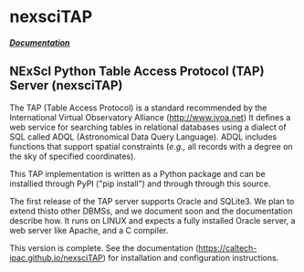 # nexsciTAP

##### [Documentation](https://caltech-ipac.github.io/nexsciTAP)

## NExScI Python Table Access Protocol (TAP) Server (nexsciTAP)

The TAP (Table Access Protocol) is a standard recommended by the International Virtual Observatory Alliance (http://www.ivoa.net) It defines a web service for searching tables in relational databases using a dialect of SQL called ADQL (Astronomical Data Query Language).  ADQL includes functions that support spatial constraints (<i>e.g.,</i> all records with a degree on the sky of specified coordinates). 

This TAP implementation is written as a Python package and can be installied through PyPI ("pip install") and through through this source.  

The first release of the TAP server supports Oracle and SQLite3.  We plan to extend thisto other DBMSs, and we document  soon and the documentation describe how.  It runs on LINUX and expects a fully installed Oracle server, a web server like Apache, and a C compiler.

This version is complete.  See the documentation (https://caltech-ipac.github.io/nexsciTAP) for installation and configuration instructions.
